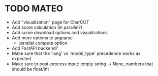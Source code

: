 # TODO MATEO

- Add "visualization" page for CharCUT
- Add score calculation (in parallel?)
- Add score download options and visualizations
- Add more options to argparse
  - parallel compute option
- Add FastAPI backend?
- Make sure that the 'lang' vs 'model_type' precedence works as expected
- Make sure to post-process input: empty string -> None, numbers that should be float/int
